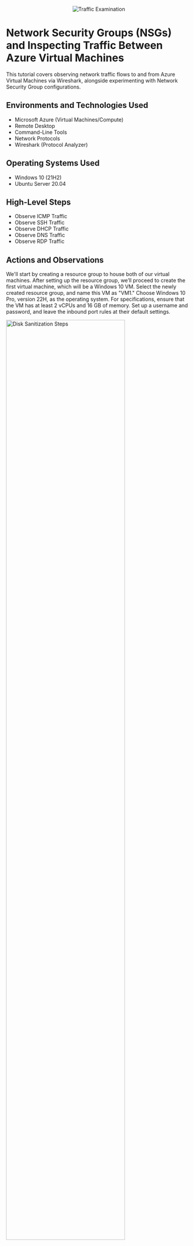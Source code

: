 <p align="center">
<img src="https://i.imgur.com/Ua7udoS.png" alt="Traffic Examination"/>
</p>

<h1>Network Security Groups (NSGs) and Inspecting Traffic Between Azure Virtual Machines</h1>
This tutorial covers observing network traffic flows to and from Azure Virtual Machines via Wireshark, alongside experimenting with Network Security Group configurations. <br />




<h2>Environments and Technologies Used</h2>

- Microsoft Azure (Virtual Machines/Compute)
- Remote Desktop
- Command-Line Tools
- Network Protocols
- Wireshark (Protocol Analyzer)

<h2>Operating Systems Used </h2>

- Windows 10 (21H2)
- Ubuntu Server 20.04

<h2>High-Level Steps</h2>

- Observe ICMP Traffic
- Observe SSH Traffic
- Observe DHCP Traffic
- Observe DNS Traffic
- Observe RDP Traffic


<h2>Actions and Observations</h2>


We'll start by creating a resource group to house both of our virtual machines. After setting up the resource group, we’ll proceed to create the first virtual machine, which will be a Windows 10 VM. Select the newly created resource group, and name this VM as "VM1." Choose Windows 10 Pro, version 22H, as the operating system. For specifications, ensure that the VM has at least 2 vCPUs and 16 GB of memory. Set up a username and password, and leave the inbound port rules at their default settings.

<p>
<img src="https://imgur.com/WgPD275.png" height="80%" width="80%" alt="Disk Sanitization Steps"/>
</p>
<p>
  

<p>
<img src="https://imgur.com/X6ZMTJG.png" height="80%" width="80%" alt="Disk Sanitization Steps"/>
</p>
<p>
  
Following this step, continue clicking "Next" until you reach the networking page, where a virtual network and subnet should be automatically created.
  

<p>
<img src="https://imgur.com/XzdSPoR.png" height="80%" width="80%" alt="Disk Sanitization Steps"/>
</p>
<p>
  
Select "Review and Create" to complete the creation of the VM.

Now that the first VM is ready, we’ll create a second one using Ubuntu Server 20.04 LTS. The process will be the same as before, but this time, select "password" instead of the SSH public key option.
  
<p>
<img src="https://imgur.com/0KT3Fmb.png" height="80%" width="80%" alt="Disk Sanitization Steps"/>
</p>
<p>
  
<p>
<img src="https://imgur.com/pyxsHfF.png" height="80%" width="80%" alt="Disk Sanitization Steps"/>
</p>
<p>
  
Continue selecting "Next" until you reach the networking page once more.
  
The networking configuration should default to the virtual network and subnet previously created for VM1.
  
<p>
<img src="https://imgur.com/3fQXRcw.png" height="80%" width="80%" alt="Disk Sanitization Steps"/>
</p>
<p>
 
Select "Review and Create" to finalize the setup of the second VM.
 
With both virtual machines now active, connect to the Windows 10 VM using the Remote Desktop Connection app. After connecting, open a browser and download and install Wireshark.
 
Wireshark is an open-source, free packet analyzer tool that helps with network troubleshooting, analysis, protocol development, and educational purposes.
 
 Launch Wireshark and set the filter to show only ICMP traffic.
 
 <p>
<img src="https://imgur.com/RrtChUe.png" height="80%" width="80%" alt="Disk Sanitization Steps"/>
</p>
<p>
 
Obtain the private IP address of your Ubuntu VM, and then, in CMD or PowerShell on the Windows 10 VM, type ping 10.0.0.5 (or the correct IP address for your Ubuntu VM) to send the ping while capturing the traffic with Wireshark.
 
<p>
<img src="https://imgur.com/zmJzyne.png" height="80%" width="80%" alt="Disk Sanitization Steps"/>
</p>
<p>
 
<p>
<img src="https://imgur.com/pp4eZdK.png" height="80%" width="80%" alt="Disk Sanitization Steps"/>
</p>
<p>
 
Open CMD or PowerShell, type ping www.google.com, and monitor the traffic in Wireshark as the ping is sent.
 
Next, initiate a continuous ping from the Windows 10 VM to the Ubuntu VM.
 
Access the Network Security Group for the Ubuntu machine and disable incoming ICMP traffic. To do this, click "Add" to create a new rule, then replicate the settings from the provided image. After creating the rule, it will appear as a new entry.
 
 <p>
<img src="https://imgur.com/r3dH3Yy.png" height="80%" width="80%" alt="Disk Sanitization Steps"/>
</p>
<p>
 
<p>
<img src="https://imgur.com/qiSIrsX.png" height="80%" width="80%" alt="Disk Sanitization Steps"/>
</p>
<p>
 
With incoming ICMP traffic disabled on VM2, the ping request from VM1 will now time out when you check the results.
 
Go back to the Network Security Group for your Ubuntu VM and re-enable ICMP traffic. On the Windows 10 VM, watch for ICMP traffic in Wireshark, and you should see the ping activity resume in the command line. Once it's working, stop the ping process.
 
The next step is to monitor SSH traffic.
 
 
 

 
 
 
 
 
 
 
 
 
 
 
 
 
 
 
 
  
  
